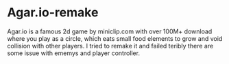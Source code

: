 # Agar.io-remake
Agar.io is a famous 2d game by miniclip.com with over 100M+ download where you play as a circle, which eats small food elements to grow and void collision with other players.
I tried to remake it and  failed teribly there are some issue with ememys and player controller.


